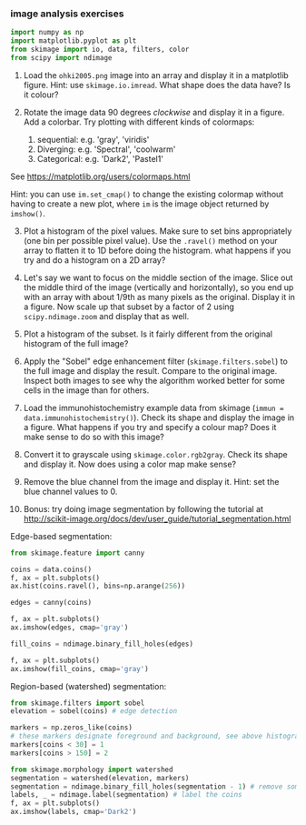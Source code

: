 ### image analysis exercises

```python
import numpy as np
import matplotlib.pyplot as plt
from skimage import io, data, filters, color
from scipy import ndimage
```

1. Load the `ohki2005.png` image into an array and display it in a matplotlib figure. Hint: use `skimage.io.imread`. What shape does the data have? Is it colour?

2. Rotate the image data 90 degrees *clockwise* and display it in a figure. Add a colorbar. Try plotting with different kinds of colormaps:
    1. sequential: e.g. 'gray', 'viridis'
    2. Diverging: e.g. 'Spectral', 'coolwarm'
    3. Categorical: e.g. 'Dark2', 'Pastel1'

See https://matplotlib.org/users/colormaps.html

Hint: you can use `im.set_cmap()` to change the existing colormap without having to create a new plot, where `im` is the image object returned by `imshow()`.

3. Plot a histogram of the pixel values. Make sure to set bins appropriately (one bin per possible pixel value). Use the `.ravel()` method on your array to flatten it to 1D before doing the histogram. what happens if you try and do a histogram on a 2D array?

4. Let's say we want to focus on the middle section of the image. Slice out the middle third of the image (vertically and horizontally), so you end up with an array with about 1/9th as many pixels as the original. Display it in a figure. Now scale up that subset by a factor of 2 using `scipy.ndimage.zoom` and display that as well.

5. Plot a histogram of the subset. Is it fairly different from the original histogram of the full image?

6. Apply the "Sobel" edge enhancement filter (`skimage.filters.sobel`) to the full image and display the result. Compare to the original image. Inspect both images to see why the algorithm worked better for some cells in the image than for others.

7. Load the immunohistochemistry example data from skimage (`immun = data.immunohistochemistry()`). Check its shape and display the image in a figure. What happens if you try and specify a colour map? Does it make sense to do so with this image?

8. Convert it to grayscale using `skimage.color.rgb2gray`. Check its shape and display it. Now does using a color map make sense?

9. Remove the blue channel from the image and display it. Hint: set the blue channel values to 0.

10. Bonus: try doing image segmentation by following the tutorial at http://scikit-image.org/docs/dev/user_guide/tutorial_segmentation.html

Edge-based segmentation:

```python
from skimage.feature import canny

coins = data.coins()
f, ax = plt.subplots()
ax.hist(coins.ravel(), bins=np.arange(256))

edges = canny(coins)

f, ax = plt.subplots()
ax.imshow(edges, cmap='gray')

fill_coins = ndimage.binary_fill_holes(edges)

f, ax = plt.subplots()
ax.imshow(fill_coins, cmap='gray')
```

Region-based (watershed) segmentation:

```python
from skimage.filters import sobel
elevation = sobel(coins) # edge detection

markers = np.zeros_like(coins)
# these markers designate foreground and background, see above histogram of coins
markers[coins < 30] = 1
markers[coins > 150] = 2

from skimage.morphology import watershed
segmentation = watershed(elevation, markers)
segmentation = ndimage.binary_fill_holes(segmentation - 1) # remove some holes
labels, _ = ndimage.label(segmentation) # label the coins
f, ax = plt.subplots()
ax.imshow(labels, cmap='Dark2')
````
